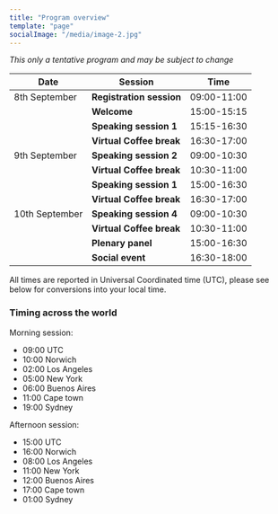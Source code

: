 ```yaml
---
title: "Program overview"
template: "page"
socialImage: "/media/image-2.jpg"
---
```

*This only a tentative program and may be subject to change*

| Date           | Session                                      | Time        |
|----------------|----------------------------------------------|-------------|
| 8th September  | **Registration session**                     | 09:00-11:00 |
|                | **Welcome**                                  | 15:00-15:15 |
|                | **Speaking session 1**                       | 15:15-16:30 |
|                | **Virtual Coffee break**                     | 16:30-17:00 |
| 9th September  | **Speaking session 2**                       | 09:00-10:30 |
|                | **Virtual Coffee break**                     | 10:30-11:00 |
|                | **Speaking session 1**                       | 15:00-16:30 |
|                | **Virtual Coffee break**                     | 16:30-17:00 |
| 10th September | **Speaking session 4**                       | 09:00-10:30 |
|                | **Virtual Coffee break**                     | 10:30-11:00 |
|                | **Plenary panel**                            | 15:00-16:30 |
|                | **Social event**                             | 16:30-18:00 |

All times are reported in Universal Coordinated time (UTC), please see below for conversions into your local time.

### Timing across the world 

Morning session:
* 09:00 UTC 
* 10:00 Norwich 
* 02:00 Los Angeles 
* 05:00 New York 
* 06:00 Buenos Aires
* 11:00 Cape town
* 19:00 Sydney

Afternoon session:
* 15:00 UTC 
* 16:00 Norwich 
* 08:00 Los Angeles 
* 11:00 New York 
* 12:00 Buenos Aires
* 17:00 Cape town
* 01:00 Sydney